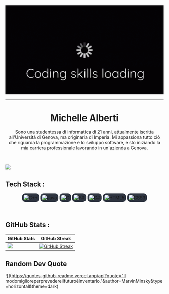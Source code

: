 <div align="center">
    <img src="assets/coding.gif" width=800>
    <hr>
    <h1 align="center">Michelle Alberti</h1> 
    <p align="center">Sono una studentessa di informatica di 21 anni, attualmente iscritta all'Università di Genova, ma originaria di Imperia. Mi appassiona tutto ciò che riguarda la programmazione e lo sviluppo software, e sto iniziando la mia carriera professionale lavorando in un'azienda a Genova.</p>
</div>
<br>

[![](https://visitcount.itsvg.in/api?id=albymiscy&label=Profile%20Views&color=12&icon=2&pretty=false)](https://visitcount.itsvg.in)

## Tech Stack :

<p align="center">
  <img src="https://cdn.jsdelivr.net/gh/devicons/devicon@latest/icons/cplusplus/cplusplus-original.svg" alt="C++" height="40" width="40" style="background-color:#2E3440; border-radius:10px; padding:5px;"/>
  <img src="https://cdn.jsdelivr.net/gh/devicons/devicon@latest/icons/java/java-original.svg" alt="Java" height="40" width="40" style="background-color:#2E3440; border-radius:10px; padding:5px;"/>
  <img src="https://cdn.jsdelivr.net/gh/devicons/devicon@latest/icons/c/c-original.svg" alt="C" height="40" width="40" style="background-color:#2E3440; border-radius:10px; padding:5px;"/>
  <img src="https://cdn.jsdelivr.net/gh/devicons/devicon@latest/icons/fsharp/fsharp-original.svg" alt="F#" height="40" width="40" style="background-color:#2E3440; border-radius:10px; padding:5px;"/>
  <img src="https://cdn.jsdelivr.net/gh/devicons/devicon@latest/icons/csharp/csharp-original.svg" alt="C#" height="40" width="40" style="background-color:#2E3440; border-radius:10px; padding:5px;"/>
  <img src="https://cdn.jsdelivr.net/gh/devicons/devicon@latest/icons/html5/html5-original.svg" alt="HTML5" height="40" width="40" style="background-color:#2E3440; border-radius:10px; padding:5px;"/>
  <img src="https://cdn.jsdelivr.net/gh/devicons/devicon@latest/icons/css3/css3-original.svg" alt="CSS3" height="40" width="40" style="background-color:#2E3440; border-radius:10px; padding:5px;"/>
</p>
<br>

## GitHub Stats :

| GitHub Stats | GitHub Streak |
|--------------|---------------|
| ![](https://github-readme-stats.vercel.app/api?username=AlbyMiscy&theme=dark&hide_border=true&include_all_commits=false&count_private=false) | [![GitHub Streak](https://github-readme-streak-stats.herokuapp.com?user=AlbyMiscy&theme=dark&date_format=n%2Fj%5B%2FY%5D&mode=weekly)](https://git.io/streak-stats) |

## Random Dev Quote
![](https://quotes-github-readme.vercel.app/api?quote="Il modomiglioreperprevedereilfuturoèinventarlo."&author=MarvinMinsky&type=horizontal&theme=dark)
